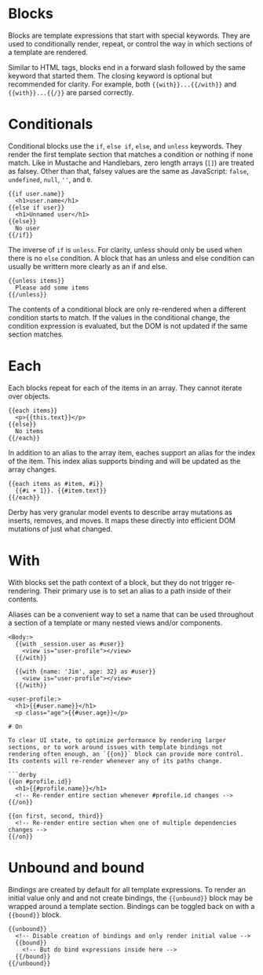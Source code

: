 # Blocks

Blocks are template expressions that start with special keywords. They are used to conditionally render, repeat, or control the way in which sections of a template are rendered.

Similar to HTML tags, blocks end in a forward slash followed by the same keyword that started them. The closing keyword is optional but recommended for clarity. For example, both `{{with}}...{{/with}}` and `{{with}}...{{/}}` are parsed correctly.

# Conditionals

Conditional blocks use the `if`, `else if`, `else`, and `unless` keywords. They render the first template section that matches a condition or nothing if none match. Like in Mustache and Handlebars, zero length arrays (`[]`) are treated as falsey. Other than that, falsey values are the same as JavaScript: `false`, `undefined`, `null`, `''`, and `0`.

```derby
{{if user.name}}
  <h1>user.name</h1>
{{else if user}}
  <h1>Unnamed user</h1>
{{else}}
  No user
{{/if}}
```

The inverse of `if` is `unless`. For clarity, unless should only be used when there is no `else` condition. A block that has an unless and else condition can usually be writtern more clearly as an if and else.

```derby
{{unless items}}
  Please add some items
{{/unless}}
```

The contents of a conditional block are only re-rendered when a different condition starts to match. If the values in the conditional change, the condition expression is evaluated, but the DOM is not updated if the same section matches.

# Each

Each blocks repeat for each of the items in an array. They cannot iterate over objects.

```derby
{{each items}}
  <p>{{this.text}}</p>
{{else}}
  No items
{{/each}}
```

In addition to an alias to the array item, eaches support an alias for the index of the item. This index alias supports binding and will be updated as the array changes.

```derby
{{each items as #item, #i}}
  {{#i + 1}}. {{#item.text}}
{{/each}}
```

Derby has very granular model events to describe array mutations as inserts, removes, and moves. It maps these directly into efficient DOM mutations of just what changed.

# With

With blocks set the path context of a block, but they do not trigger re-rendering. Their primary use is to set an alias to a path inside of their contents.

Aliases can be a convenient way to set a name that can be used throughout a section of a template or many nested views and/or components.

```derby
<Body:>
  {{with _session.user as #user}}
    <view is="user-profile"></view>
  {{/with}}

  {{with {name: 'Jim', age: 32} as #user}}
    <view is="user-profile"></view>
  {{/with}}

<user-profile:>
  <h1>{{#user.name}}</h1>
  <p class="age">{{#user.age}}</p>

# On

To clear UI state, to optimize performance by rendering larger sections, or to work around issues with template bindings not rendering often enough, an `{{on}}` block can provide more control. Its contents will re-render whenever any of its paths change.

```derby
{{on #profile.id}}
  <h1>{{#profile.name}}</h1>
  <!-- Re-render entire section whenever #profile.id changes -->
{{/on}}

{{on first, second, third}}
  <!-- Re-render entire section when one of multiple dependencies changes -->
{{/on}}
```

# Unbound and bound

Bindings are created by default for all template expressions. To render an initial value only and and not create bindings, the `{{unbound}}` block may be wrapped around a template section. Bindings can be toggled back on with a `{{bound}}` block.

```derby
{{unbound}}
  <!-- Disable creation of bindings and only render initial value -->
  {{bound}}
    <!-- But do bind expressions inside here -->
  {{/bound}}
{{/unbound}}
```
